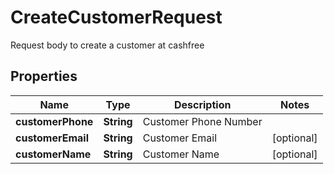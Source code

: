 

# CreateCustomerRequest

Request body to create a customer at cashfree

## Properties

| Name | Type | Description | Notes |
|------------ | ------------- | ------------- | -------------|
|**customerPhone** | **String** | Customer Phone Number |  |
|**customerEmail** | **String** | Customer Email |  [optional] |
|**customerName** | **String** | Customer Name |  [optional] |



